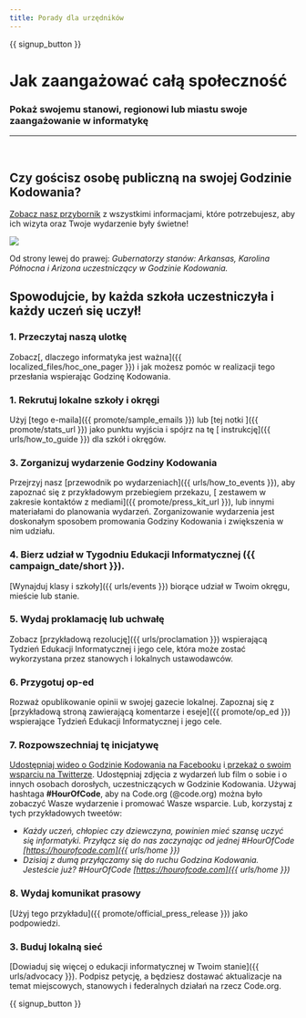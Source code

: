 ```yaml
---
title: Porady dla urzędników
---
```


{{ signup_button }}

# Jak zaangażować całą społeczność

### Pokaż swojemu stanowi, regionowi lub miastu swoje zaangażowanie w informatykę

* * *

</br>

## Czy gościsz osobę publiczną na swojej Godzinie Kodowania?

[Zobacz nasz przybornik](/files/elected-official.pdf) z wszystkimi informacjami, które potrzebujesz, aby ich wizyta oraz Twoje wydarzenie były świetne!

![](/images/fit-800/hoc_govs.png)

Od strony lewej do prawej: *Gubernatorzy stanów: Arkansas, Karolina Północna i Arizona uczestniczący w Godzinie Kodowania.*

## Spowodujcie, by każda szkoła uczestniczyła i każdy uczeń się uczył!

### 1. Przeczytaj naszą ulotkę

Zobacz[, dlaczego informatyka jest ważna]({{ localized_files/hoc_one_pager }}) i jak możesz pomóc w realizacji tego przesłania wspierając Godzinę Kodowania.

### 1. Rekrutuj lokalne szkoły i okręgi

Użyj [tego e-maila]({{ promote/sample_emails }}) lub [tej notki ]({{ promote/stats_url }}) jako punktu wyjścia i spójrz na tę [ instrukcję]({{ urls/how_to_guide }}) dla szkół i okręgów.

### 3. Zorganizuj wydarzenie Godziny Kodowania

Przejrzyj nasz [przewodnik po wydarzeniach]({{ urls/how_to_events }}), aby zapoznać się z przykładowym przebiegiem przekazu, [ zestawem w zakresie kontaktów z mediami]({{ promote/press_kit_url }}), lub innymi materiałami do planowania wydarzeń. Zorganizowanie wydarzenia jest doskonałym sposobem promowania Godziny Kodowania i zwiększenia w nim udziału.

### 4. Bierz udział w Tygodniu Edukacji Informatycznej ({{ campaign_date/short }}).

[Wynajduj klasy i szkoły]({{ urls/events }}) biorące udział w Twoim okręgu, mieście lub stanie.

### 5. Wydaj proklamację lub uchwałę

Zobacz [przykładową rezolucję]({{ urls/proclamation }}) wspierającą Tydzień Edukacji Informatycznej i jego cele, która może zostać wykorzystana przez stanowych i lokalnych ustawodawców.

### 6. Przygotuj op-ed

Rozważ opublikowanie opinii w swojej gazecie lokalnej. Zapoznaj się z [przykładową stroną zawierającą komentarze i eseje]({{ promote/op_ed }}) wspierające Tydzień Edukacji Informatycznej i jego cele.

### 7. Rozpowszechniaj tę inicjatywę

[Udostępniaj wideo o Godzinie Kodowania na Facebooku](https://www.facebook.com/sharer/sharer.php?u=http%3A%2Fu%2Fhourofcode.com%2Fus) i[ przekaż o swoim wsparciu na Twitterze](https://twitter.com/intent/tweet?url=http%3A%2F%2Fhourofcode.com&text=I%27m%20participating%20in%20this%20year%27s%20%23HourOfCode%2C%20are%20you%3F%20%40codeorg&original_referer=https%3A%2F%2Fwww.google.com%2Furl%3Fq%3Dhttps%253A%252F%252Ftwitter.com%252Fshare%253Fhashtags%253D%2526amp%253Brelated%253Dcodeorg%2526amp%253Btext%253DI%252527m%252Bparticipating%252Bin%252Bthis%252Byear%252527s%252B%252523HourOfCode%25252C%252Bare%252Byou%25253F%252B%252540codeorg%2526amp%253Burl%253Dhttp%25253A%25252F%25252Fhourofcode.com%26sa%3DD%26sntz%3D1%26usg%3DAFQjCNE1GLTUbKZfMlEh9Aj5w0iswz6PYQ&related=codeorg&hashtags=). Udostępniaj zdjęcia z wydarzeń lub film o sobie i o innych osobach dorosłych, uczestniczących w Godzinie Kodowania. Używaj hashtaga **#HourOfCode**, aby na Code.org (@code.org) można było zobaczyć Wasze wydarzenie i promować Wasze wsparcie. Lub, korzystaj z tych przykładowych tweetów:

- *Każdy uczeń, chłopiec czy dziewczyna, powinien mieć szansę uczyć się informatyki. Przyłącz się do nas zaczynając od jednej #HourOfCode [https://hourofcode.com]({{ urls/home }})*
- *Dzisiaj z dumą przyłączamy się do ruchu Godzina Kodowania. Jesteście już? #HourOfCode [https://hourofcode.com]({{ urls/home }})*

### 8. Wydaj komunikat prasowy

[Użyj tego przykładu]({{ promote/official_press_release }}) jako podpowiedzi.

### 3. Buduj lokalną sieć 

[Dowiaduj się więcej o edukacji informatycznej w Twoim stanie]({{ urls/advocacy }}). Podpisz petycję, a będziesz dostawać aktualizacje na temat miejscowych, stanowych i federalnych działań na rzecz Code.org.

{{ signup_button }}